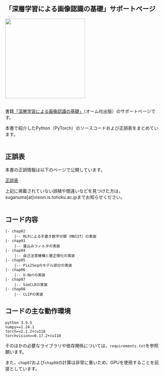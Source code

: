## 「深層学習による画像認識の基礎」サポートページ

<img src="https://github.com/sg-nm/image-recognition/assets/17783053/41eab885-dc9f-49f7-8449-fc84010576fc" width="256px"><br><br>


書籍[「深層学習による画像認識の基礎」](https://www.ohmsha.co.jp/book/9784274231841/)（オーム社出版）のサポートページです。

本書で紹介したPython（PyTorch）のソースコードおよび正誤表をまとめています。<br><br>

## 正誤表

本書の正誤情報は以下のページで公開しています。

[正誤表](https://github.com/sg-nm/image-recognition/wiki/Errata)

上記に掲載されていない誤植や間違いなどを見つけた方は，suganuma[at]vision.is.tohoku.ac.jpまでお知らせください。<br><br>

## コード内容

```
|- chap02
    |-- MLPによる手書き数字分類（MNIST）の実装
|- chap03
    |-- 畳込みフィルタの実装
|- chap04
    |-- 自己注意機構と層正規化の実装
|- chap05
    |-- Pix2Seqのモデル部分の実装
|- chap06
    |-- U-Netの実装
|- chap07
    |-- SimCLRの実装
|- chap08
    |-- CLIPの実装
```


## コードの主な動作環境

```
python 3.9.5
numpy==1.24.1
torch==2.2.2+cu118
torchvision==0.17.2+cu118
```

そのほかの必要なライブラリや依存関係については，`requirements.txt`を参照願います。

また，`chap07`および`chap08`の計算は非常に重いため，GPUを使用することを前提としています。

